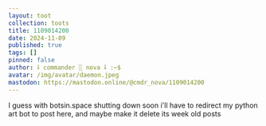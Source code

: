```yaml
---
layout: toot
collection: toots
title: 1109014200
date: 2024-11-09
published: true
tags: []
pinned: false
author: ⸸ commander ░ nova ⸸ :~$
avatar: /img/avatar/daemon.jpeg
mastodon: https://mastodon.online/@cmdr_nova/1109014200
---
```


I guess with botsin.space shutting down soon i'll have to redirect my python art bot to post here, and maybe make it delete its week old posts
